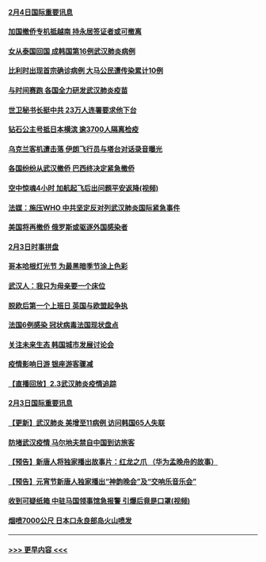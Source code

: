 #### [2月4日国际重要讯息](../pages/prog202/a102768884.md?t=02042355) 
#### [加国撤侨专机抵越南 持永居签证者或可撤离](../pages/prog202/a102768877.md?t=02042355) 
#### [女从泰国回国 成韩国第16例武汉肺炎病例](../pages/prog202/a102768669.md?t=02042355) 
#### [比利时出现首宗确诊病例 大马公民遭传染累计10例](../pages/prog202/a102768824.md?t=02042355) 
#### [与时间赛跑 各国全力研发武汉肺炎疫苗](../pages/prog202/a102768738.md?t=02042355) 
#### [世卫秘书长挺中共 23万人连署要求他下台](../pages/prog202/a102768717.md?t=02042355) 
#### [钻石公主号抵日本横滨 逾3700人隔离检疫](../pages/prog202/a102768714.md?t=02042355) 
#### [乌克兰客机遭击落 伊朗飞行员与塔台对话录音曝光](../pages/prog202/a102768645.md?t=02042355) 
#### [各国纷纷从武汉撤侨 巴西终决定紧急撤侨](../pages/prog202/a102768630.md?t=02042355) 
#### [空中惊魂4小时 加航起飞后出问题平安返降(视频)](../pages/prog202/a102768601.md?t=02042355) 
#### [法媒：施压WHO 中共坚定反对列武汉肺炎国际紧急事件](../pages/prog202/a102768584.md?t=02042355) 
#### [美国将再撤侨 俄罗斯或驱逐外国感染者](../pages/prog202/a102768247.md?t=02042355) 
#### [2月3日时事拼盘](../pages/prog202/a102768402.md?t=02042355) 
#### [哥本哈根灯光节 为最黑暗季节涂上色彩](../pages/prog202/a102768369.md?t=02042355) 
#### [武汉人：我只为母亲要一个床位](../pages/prog202/a102768250.md?t=02042355) 
#### [脱欧后第一个上班日 英国与欧盟起争执](../pages/prog202/a102768252.md?t=02042355) 
#### [法国6例感染 冠状病毒法国现状盘点](../pages/prog202/a102768157.md?t=02042355) 
#### [关注未来生态 韩国城市发展讨论会](../pages/prog202/a102768153.md?t=02042355) 
#### [疫情影响日游 银座游客骤减](../pages/prog202/a102768160.md?t=02042355) 
#### [【直播回放】2.3武汉肺炎疫情追踪](../pages/prog202/a102768128.md?t=02042355) 
#### [2月3日国际重要讯息](../pages/prog202/a102767896.md?t=02042355) 
#### [【更新】武汉肺炎 美增至11病例 访问韩国65人失联](../pages/prog202/a102758911.md?t=02042355) 
#### [防堵武汉疫情 马尔地夫禁自中国到访旅客](../pages/prog202/a102767847.md?t=02042355) 
#### [【预告】新唐人将独家播出故事片：红龙之爪 （华为孟晚舟的故事）](../pages/prog202/a102767728.md?t=02042355) 
#### [【预告】元宵节新唐人独家播出“神韵晚会”及“交响乐音乐会”](../pages/prog202/a102767674.md?t=02042355) 
#### [收到可疑纸箱 中驻马国领事馆急报警 引爆后竟是口罩(视频)](../pages/prog202/a102767695.md?t=02042355) 
#### [烟喷7000公尺 日本口永良部岛火山喷发](../pages/prog202/a102767687.md?t=02042355) 

----
#### [ >>> 更早内容 <<< ](../indexes/prog202-earlier.md)
